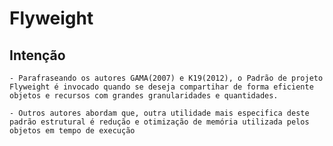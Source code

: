 # Flyweight 

## Intenção 

    - Parafraseando os autores GAMA(2007) e K19(2012), o Padrão de projeto Flyweight é invocado quando se deseja compartihar de forma eficiente objetos e recursos com grandes granularidades e quantidades. 
    
    - Outros autores abordam que, outra utilidade mais especifica deste padrão estrutural é redução e otimização de memória utilizada pelos objetos em tempo de execução